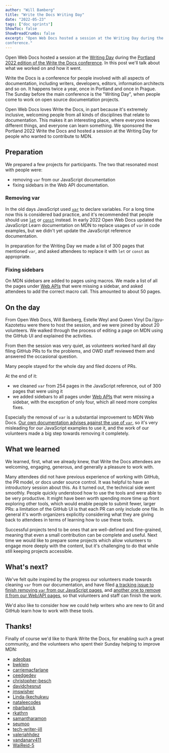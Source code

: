 ```yaml
---
author: "Will Bamberg"
title: "Write the Docs Writing Day"
date: "2022-05-23"
tags: ["doc sprints"]
ShowToc: false
ShowBreadCrumbs: false
excerpt: "Open Web Docs hosted a session at the Writing Day during the Portland 2022 edition of the Write the Docs
conference."
---
```


Open Web Docs hosted a session at the [Writing Day](https://www.writethedocs.org/conf/portland/2022/writing-day/) during the [Portland 2022 edition of the Write the Docs conference](https://www.writethedocs.org/conf/portland/2022/). In this post we'll talk about what we worked on and how it went.

Write the Docs is a conference for people involved with all aspects of documentation, including writers, developers, editors, information architects and so on. It happens twice a year, once in Portland and once in Prague. The Sunday before the main conference is the "Writing Day", when people come to work on open source documentation projects.

Open Web Docs loves Write the Docs, in part because it's extremely inclusive, welcoming people from all kinds of disciplines that relate to documentation. This makes it an interesting place, where everyone knows different things, and everyone can learn something. We sponsored the Portland 2022 Write the Docs and hosted a session at the Writing Day for people who wanted to contribute to MDN.

## Preparation

We prepared a few projects for participants. The two that resonated most with people were:

- removing `var` from our JavaScript documentation
- fixing sidebars in the Web API documentation.

### Removing var

In the old days JavaScript used [`var`](https://developer.mozilla.org/en-US/docs/Web/JavaScript/Reference/Statements/var) to declare variables. For a long time now this is considered bad practice, and it's recommended that people should use [`let`](https://developer.mozilla.org/en-US/docs/Web/JavaScript/Reference/Statements/let) or [`const`](https://developer.mozilla.org/en-US/docs/Web/JavaScript/Reference/Statements/const) instead. In early 2022 Open Web Docs updated the JavaScript Learn documentation on MDN to replace usages of `var` in code examples, but we didn't yet update the JavaScript reference documentation.

In preparation for the Writing Day we made a list of 300 pages that mentioned `var`, and asked attendees to replace it with `let` or `const` as appropriate.

### Fixing sidebars

On MDN sidebars are added to pages using macros. We made a list of all the pages under [Web APIs](https://developer.mozilla.org/en-US/docs/Web/API) that were missing a sidebar, and asked attendees to add the correct macro call. This amounted to about 50 pages.

## On the day

From Open Web Docs, Will Bamberg, Estelle Weyl and Queen Vinyl Da.i’gyu-Kazotetsu were there to host the session, and we were joined by about 20 volunteers. We walked through the process of editing a page on MDN using the GitHub UI and explained the activities.

From then the session was very quiet, as volunteers worked hard all day filing GitHub PRs to fix the problems, and OWD staff reviewed them and answered the occasional question.

Many people stayed for the whole day and filed dozens of PRs.

At the end of it:
- we cleaned `var` from 254 pages in the JavaScript reference, out of 300 pages that were using it
- we added sidebars to all pages under [Web APIs](https://developer.mozilla.org/en-US/docs/Web/API) that were missing a sidebar, with the exception of only four, which all need more complex fixes.

Especially the removal of `var` is a substantial improvement to MDN Web Docs. [Our own documentation advises against the use of `var`](https://developer.mozilla.org/en-US/docs/Learn/JavaScript/First_steps/Variables#a_note_about_var), so it's very misleading for our JavaScript examples to use it, and the work of our volunteers made a big step towards removing it completely.

## What we learned

We learned, first, what we already knew, that Write the Docs attendees are welcoming, engaging, generous, and generally a pleasure to work with.

Many attendees did not have previous experience of working with GitHub, the PR model, or docs under source control. It was helpful to have an introductory session about this. As it turned out, the technical side went smoothly. People quickly understood how to use the tools and were able to be very productive. It might have been worth spending more time up front exploring other tools, which would enable people to submit fewer, larger PRs: a limitation of the GitHub UI is that each PR can only include one file. In general it's worth organizers explicitly considering what they are giving back to attendees in terms of learning how to use these tools.

Successful projects tend to be ones that are well-defined and fine-grained, meaning that even a small contribution can be complete and useful. Next time we would like to prepare some projects which allow volunteers to engage more deeply with the content, but it's challenging to do that while still keeping projects accessible.

## What's next?

We've felt quite inspired by the progress our volunteers made towards cleaning `var` from our documentation, and have filed [a tracking issue to finish removing `var` from our JavaScript pages](https://github.com/mdn/content/issues/16614), and [another one to remove it from our Web/API pages](https://github.com/mdn/content/issues/16662), so that volunteers and staff can finish the work.

We'd also like to consider how we could help writers who are new to Git and GitHub learn how to work with these tools.

## Thanks!

Finally of course we'd like to thank Write the Docs, for enabling such a great community, and the volunteers who spent their Sunday helping to improve MDN:

- [adeobas](https://github.com/adeobas)
- [bwklein](https://github.com/bwklein)
- [carriemacfarlane](https://github.com/carriemacfarlane)
- [ceedgedev](https://github.com/ceedgedev)
- [christopher-besch](https://github.com/christopher-besch)
- [davidchesnut](https://github.com/davidchesnut)
- [jmswisher](https://github.com/jmswisher)
- [Linda-Ikechukwu](https://github.com/Linda-Ikechukwu)
- [nataleecodes](https://github.com/nataleecodes)
- [nbarbarick](https://github.com/nbarbarick)
- [rkathrn](https://github.com/rkathrn)
- [samantharamon](https://github.com/samantharamon)
- [seumoo](https://github.com/seumoo)
- [tech-writer-jill](https://github.com/tech-writer-jill)
- [valeriahhdez](https://github.com/valeriahhdez)
- [vandanarv411](https://github.com/vandanarv411)
- [WaiReid-5](https://github.com/WaiReid-5)
